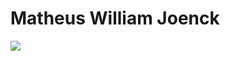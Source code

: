 <h1>Matheus William Joenck</h1>

 <a href="https://github.com/al0i"><img src="[https://github-readme-stats.vercel.app/api/top-langs/?username=al0i&layout=compact&show_icons=true&theme=tokyonight](https://github-readme-stats.vercel.app/api/top-langs/?username=al0i&layout=compact&show_icons=true&theme=tokyonight)"></a>
 
